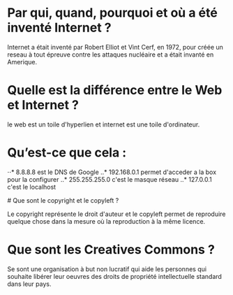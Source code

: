 # Par qui, quand, pourquoi et où a été inventé Internet ? 

 Internet a était inventé par Robert Elliot et Vint Cerf, en 1972, pour créée un reseau à tout épreuve contre les attaques  nucléaire et a était invanté en Amerique.

# Quelle est la différence entre le Web et Internet ?

 le web est un toile d'hyperlien et internet est une toile d'ordinateur.

# Qu’est-ce que cela :

 ⋅⋅* 8.8.8.8 est le DNS de Google
 ..* 192.168.0.1 permet d'acceder a la box pour la configurer
 ..* 255.255.255.0 c'est le masque réseau
 ..* 127.0.0.1 c'est le localhost

# Que sont le copyright et le copyleft ?

 Le copyright représente le droit d'auteur et le copyleft permet de reproduire quelque chose dans la mesure où la reproduction à la même licence.

# Que sont les Creatives Commons ?
 
 Se sont une organisation à but non lucratif qui aide les personnes qui souhaite libérer leur oeuvres des droits de propriété intellectuelle standard dans leur pays.

